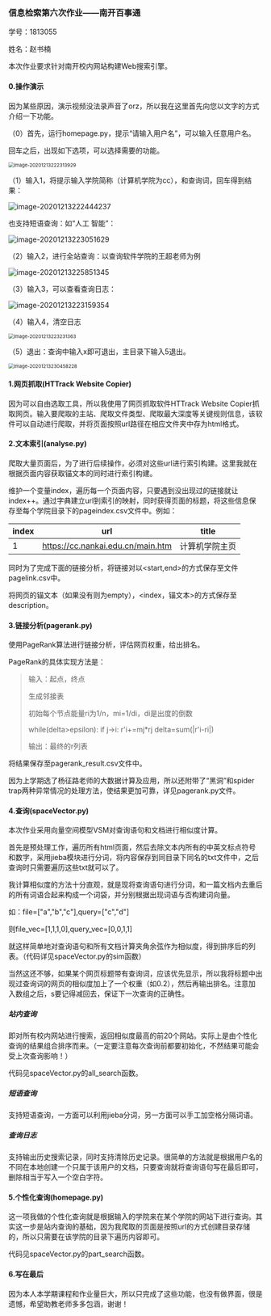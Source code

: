 ### 信息检索第六次作业——南开百事通

学号：1813055

姓名：赵书楠

本次作业要求针对南开校内网站构建Web搜索引擎。

#### 0.操作演示

因为某些原因，演示视频没法录声音了orz，所以我在这里首先向您以文字的方式介绍一下功能。

（0）首先，运行homepage.py，提示“请输入用户名”，可以输入任意用户名。

回车之后，出现如下选项，可以选择需要的功能。

<img src="C:\Users\Mika\AppData\Roaming\Typora\typora-user-images\image-20201213222313929.png" alt="image-20201213222313929" style="zoom:67%;" />

（1）输入1，将提示输入学院简称（计算机学院为cc），和查询词，回车得到结果：

![image-20201213222444237](C:\Users\Mika\AppData\Roaming\Typora\typora-user-images\image-20201213222444237.png)

也支持短语查询：如“人工 智能”：

![image-20201213223051629](C:\Users\Mika\AppData\Roaming\Typora\typora-user-images\image-20201213223051629.png)

（2）输入2，进行全站查询：以查询软件学院的王超老师为例

![image-20201213225851345](C:\Users\Mika\AppData\Roaming\Typora\typora-user-images\image-20201213225851345.png)

（3）输入3，可以查看查询日志：

![image-20201213223159354](C:\Users\Mika\AppData\Roaming\Typora\typora-user-images\image-20201213223159354.png)

（4）输入4，清空日志

<img src="C:\Users\Mika\AppData\Roaming\Typora\typora-user-images\image-20201213223231363.png" alt="image-20201213223231363" style="zoom:67%;" />

（5）退出：查询中输入x即可退出，主目录下输入5退出。

<img src="C:\Users\Mika\AppData\Roaming\Typora\typora-user-images\image-20201213230458228.png" alt="image-20201213230458228" style="zoom:67%;" />

#### 1.网页抓取(HTTrack Website Copier)

因为可以自由选取工具，所以我使用了网页抓取软件HTTrack Website Copier抓取网页。输入要爬取的主站、爬取文件类型、爬取最大深度等关键规则信息，该软件可以自动进行爬取，并将页面按照url路径在相应文件夹中存为html格式。

#### 2.文本索引(analyse.py)

爬取大量页面后，为了进行后续操作，必须对这些url进行索引构建。这里我就在根据页面内容获取锚文本的同时进行索引构建。

维护一个变量index，遍历每一个页面内容，只要遇到没出现过的链接就让index++。通过字典建立url到索引的映射，同时获得页面的标题，将这些信息保存至每个学院目录下的pageindex.csv文件中。例如：

| index | url                               | title          |
| ----- | --------------------------------- | -------------- |
| 1     | https://cc.nankai.edu.cn/main.htm | 计算机学院主页 |

同时为了完成下面的链接分析，将链接对以<start,end>的方式保存至文件pagelink.csv中。

将网页的锚文本（如果没有则为empty），<index，锚文本>的方式保存至description。

#### 3.链接分析(pagerank.py)

使用PageRank算法进行链接分析，评估网页权重，给出排名。

PageRank的具体实现方法是：

> 输入：起点，终点
>
> 生成邻接表
>
> 初始每个节点能量ri为1/n，mi=1/di，di是出度的倒数
>
> while(delta>epsilon):
> 	if j->i:
> 		r'i+=mj*rj
>         delta=sum(|r'i-ri|)
>
> 输出：最终的r列表

将结果保存至pagerank_result.csv文件中。

因为上学期选了杨征路老师的大数据计算及应用，所以还附带了“黑洞”和spider trap两种异常情况的处理方法，使结果更加可靠，详见pagerank.py文件。

#### 4.查询(spaceVector.py)

本次作业采用向量空间模型VSM对查询语句和文档进行相似度计算。

首先是预处理工作，遍历所有html页面，然后去除文本内所有的中英文标点符号和数字，采用jieba模块进行分词，将内容保存到同目录下同名的txt文件中，之后查询时只需要遍历这些txt就可以了。

我计算相似度的方法十分直观，就是现将查询语句进行分词，和一篇文档内去重后的所有词语合起来构成一个词袋，并分别根据出现词语与否构建词向量。

如：file=["a","b","c"],query=["c","d"]

则file_vec=[1,1,1,0],query_vec=[0,0,1,1]

就这样简单地对查询语句和所有文档计算夹角余弦作为相似度，得到排序后的列表。（代码详见spaceVector.py的sim函数）

当然这还不够，如果某个网页标题带有查询词，应该优先显示，所以我将标题中出现过查询词的网页的相似度加上了一个权重（如0.2），然后再输出排名。注意加入数组之后，s要记得减回去，保证下一次查询的正确性。

##### 站内查询

即对所有校内网站进行搜索，返回相似度最高的前20个网站。实际上是由个性化查询的结果组合排序而来。（一定要注意每次查询前都要初始化，不然结果可能会受上次查询影响！）

代码见spaceVector.py的all_search函数。

##### 短语查询

支持短语查询，一方面可以利用jieba分词，另一方面可以手工加空格分隔词语。

##### 查询日志

支持输出历史搜索记录，同时支持清除历史记录。很简单的方法就是根据用户名的不同在本地创建一个只属于该用户的文档，只要查询就将查询语句写在最后即可，删除相当于写入一个空白字符。

#### 5.个性化查询(homepage.py)

这一项我做的个性化查询就是根据输入的学院来在某个学院的网站下进行查询。其实这一步是站内查询的基础，因为我爬取的页面是按照url的方式创建目录存储的，所以只需要在该学院的目录下遍历内容即可。

代码见spaceVector.py的part_search函数。

#### 6.写在最后

因为本人本学期课程和作业量巨大，所以只完成了这些功能，也没有做界面，很是遗憾，希望助教老师多多包涵，谢谢！